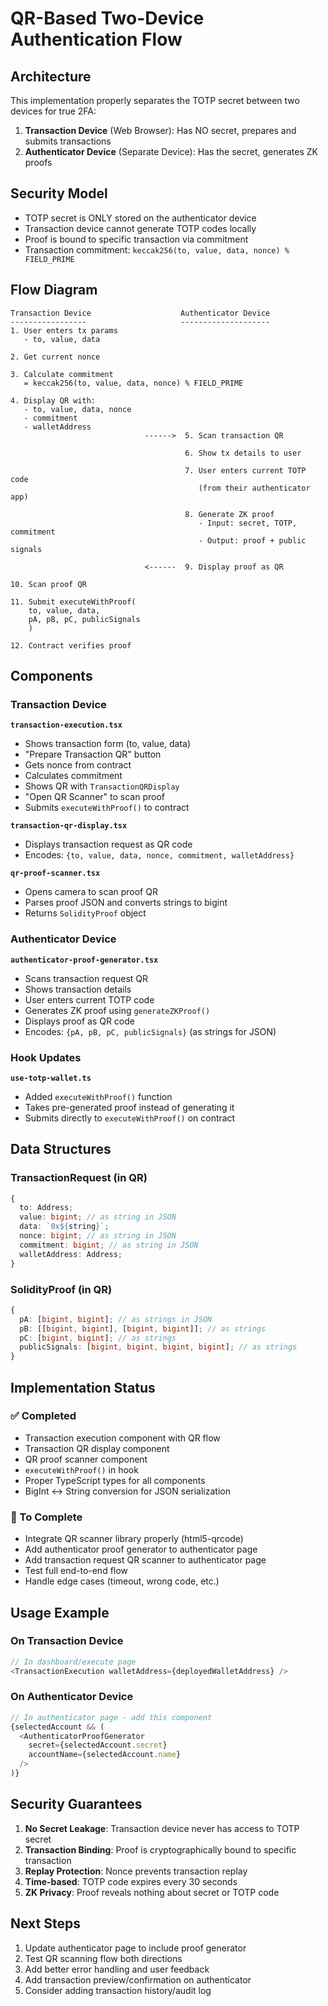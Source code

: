 # QR-Based Two-Device Authentication Flow

## Architecture

This implementation properly separates the TOTP secret between two devices for true 2FA:

1. **Transaction Device** (Web Browser): Has NO secret, prepares and submits transactions
2. **Authenticator Device** (Separate Device): Has the secret, generates ZK proofs

## Security Model

- TOTP secret is ONLY stored on the authenticator device
- Transaction device cannot generate TOTP codes locally
- Proof is bound to specific transaction via commitment
- Transaction commitment: `keccak256(to, value, data, nonce) % FIELD_PRIME`

## Flow Diagram

```
Transaction Device                    Authenticator Device
-----------------                     --------------------
1. User enters tx params
   - to, value, data
   
2. Get current nonce              
   
3. Calculate commitment
   = keccak256(to, value, data, nonce) % FIELD_PRIME
   
4. Display QR with:
   - to, value, data, nonce
   - commitment
   - walletAddress
                              ------>  5. Scan transaction QR
                              
                                       6. Show tx details to user
                                       
                                       7. User enters current TOTP code
                                          (from their authenticator app)
                                       
                                       8. Generate ZK proof
                                          - Input: secret, TOTP, commitment
                                          - Output: proof + public signals
                                       
                              <------  9. Display proof as QR
                              
10. Scan proof QR

11. Submit executeWithProof(
    to, value, data,
    pA, pB, pC, publicSignals
    )

12. Contract verifies proof
```

## Components

### Transaction Device

**`transaction-execution.tsx`**
- Shows transaction form (to, value, data)
- "Prepare Transaction QR" button
- Gets nonce from contract
- Calculates commitment
- Shows QR with `TransactionQRDisplay`
- "Open QR Scanner" to scan proof
- Submits `executeWithProof()` to contract

**`transaction-qr-display.tsx`**
- Displays transaction request as QR code
- Encodes: `{to, value, data, nonce, commitment, walletAddress}`

**`qr-proof-scanner.tsx`**
- Opens camera to scan proof QR
- Parses proof JSON and converts strings to bigint
- Returns `SolidityProof` object

### Authenticator Device

**`authenticator-proof-generator.tsx`**
- Scans transaction request QR
- Shows transaction details
- User enters current TOTP code
- Generates ZK proof using `generateZKProof()`
- Displays proof as QR code
- Encodes: `{pA, pB, pC, publicSignals}` (as strings for JSON)

### Hook Updates

**`use-totp-wallet.ts`**
- Added `executeWithProof()` function
- Takes pre-generated proof instead of generating it
- Submits directly to `executeWithProof()` on contract

## Data Structures

### TransactionRequest (in QR)
```typescript
{
  to: Address;
  value: bigint; // as string in JSON
  data: `0x${string}`;
  nonce: bigint; // as string in JSON
  commitment: bigint; // as string in JSON
  walletAddress: Address;
}
```

### SolidityProof (in QR)
```typescript
{
  pA: [bigint, bigint]; // as strings in JSON
  pB: [[bigint, bigint], [bigint, bigint]]; // as strings
  pC: [bigint, bigint]; // as strings
  publicSignals: [bigint, bigint, bigint, bigint]; // as strings
}
```

## Implementation Status

### ✅ Completed
- Transaction execution component with QR flow
- Transaction QR display component
- QR proof scanner component
- `executeWithProof()` in hook
- Proper TypeScript types for all components
- BigInt ↔ String conversion for JSON serialization

### 🚧 To Complete
- Integrate QR scanner library properly (html5-qrcode)
- Add authenticator proof generator to authenticator page
- Add transaction request QR scanner to authenticator page
- Test full end-to-end flow
- Handle edge cases (timeout, wrong code, etc.)

## Usage Example

### On Transaction Device
```typescript
// In dashboard/execute page
<TransactionExecution walletAddress={deployedWalletAddress} />
```

### On Authenticator Device
```typescript
// In authenticator page - add this component
{selectedAccount && (
  <AuthenticatorProofGenerator
    secret={selectedAccount.secret}
    accountName={selectedAccount.name}
  />
)}
```

## Security Guarantees

1. **No Secret Leakage**: Transaction device never has access to TOTP secret
2. **Transaction Binding**: Proof is cryptographically bound to specific transaction
3. **Replay Protection**: Nonce prevents transaction replay
4. **Time-based**: TOTP code expires every 30 seconds
5. **ZK Privacy**: Proof reveals nothing about secret or TOTP code

## Next Steps

1. Update authenticator page to include proof generator
2. Test QR scanning flow both directions
3. Add better error handling and user feedback
4. Add transaction preview/confirmation on authenticator
5. Consider adding transaction history/audit log

